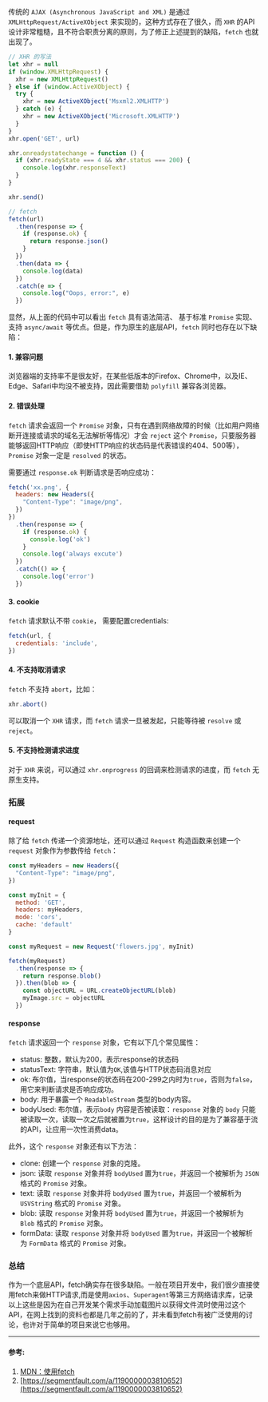 传统的 `AJAX (Asynchronous JavaScript and XML)` 是通过`XMLHttpRequest/ActiveXObject` 来实现的，这种方式存在了很久，而 `XHR` 的API设计非常粗糙，且不符合职责分离的原则，为了修正上述提到的缺陷，`fetch` 也就出现了。

```js
// XHR 的写法
let xhr = null
if (window.XMLHttpRequest) {
  xhr = new XMLHttpRequest()
} else if (window.ActiveXObject) {
  try {
    xhr = new ActiveXObject('Msxml2.XMLHTTP')
  } catch (e) {
    xhr = new ActiveXObject('Microsoft.XMLHTTP')
  }
}
xhr.open('GET', url)

xhr.onreadystatechange = function () {
  if (xhr.readyState === 4 && xhr.status === 200) {
    console.log(xhr.responseText)
  }
}

xhr.send()

// fetch
fetch(url)
  .then(response => {
    if (response.ok) {
      return response.json()
    }
  })
  .then(data => {
    console.log(data)
  })
  .catch(e => {
    console.log("Oops, error:", e)
  })
```

显然，从上面的代码中可以看出 `fetch` 具有语法简洁、
基于标准 `Promise` 实现、支持 `async/await` 等优点。但是，作为原生的底层API，`fetch` 同时也存在以下缺陷：

#### 1. 兼容问题
浏览器端的支持率不是很友好，在某些低版本的Firefox、Chrome中，以及IE、Edge、Safari中均没不被支持，因此需要借助 `polyfill` 兼容各浏览器。

#### 2. 错误处理
`fetch` 请求会返回一个 `Promise` 对象，只有在遇到网络故障的时候（比如用户网络断开连接或请求的域名无法解析等情况）才会 `reject` 这个 `Promise`，只要服务器能够返回HTTP响应（即使HTTP响应的状态码是代表错误的404、500等），`Promise` 对象一定是 `resolved` 的状态。

需要通过 `response.ok` 判断请求是否响应成功：

```js
fetch('xx.png', {
  headers: new Headers({
    "Content-Type": "image/png",
  })
})
  .then(response => {
    if (response.ok) {
      console.log('ok')
    }
    console.log('always excute')
  })
  .catch(() => {
    console.log('error')
  })
```

#### 3. cookie
`fetch` 请求默认不带 `cookie`， 需要配置credentials:
```js
fetch(url, {
  credentials: 'include',
})
```

#### 4. 不支持取消请求
`fetch` 不支持 `abort`，比如：
```js
xhr.abort()
```
可以取消一个 `XHR` 请求，而 `fetch` 请求一旦被发起，只能等待被 `resolve` 或 `reject`。

#### 5. 不支持检测请求进度
对于 `XHR` 来说，可以通过 `xhr.onprogress` 的回调来检测请求的进度，而 `fetch` 无原生支持。

### 拓展
#### request
除了给 `fetch` 传递一个资源地址，还可以通过 `Request` 构造函数来创建一个 `request` 对象作为参数传给 `fetch`：

```js
const myHeaders = new Headers({
  "Content-Type": "image/png",
})

const myInit = {
  method: 'GET',
  headers: myHeaders,
  mode: 'cors',
  cache: 'default'
}

const myRequest = new Request('flowers.jpg', myInit)

fetch(myRequest)
  .then(response => {
    return response.blob()
  }).then(blob => {
    const objectURL = URL.createObjectURL(blob)
    myImage.src = objectURL
  })
```

#### response
`fetch` 请求返回一个 `response` 对象，它有以下几个常见属性：
- status: 整数，默认为200，表示response的状态码
- statusText: 字符串，默认值为`OK`,该值与HTTP状态码消息对应
- ok: 布尔值，当response的状态码在200-299之内时为`true`，否则为`false`，用它来判断请求是否响应成功。
- body: 用于暴露一个 `ReadableStream` 类型的body内容。
- bodyUsed: 布尔值，表示`body` 内容是否被读取：`response` 对象的 `body` 只能被读取一次，读取一次之后就被置为`true`，这样设计的目的是为了兼容基于流的API，让应用一次性消费data。

此外，这个 `response` 对象还有以下方法：
- clone: 创建一个 `response` 对象的克隆。
- json: 读取 `response` 对象并将 `bodyUsed` 置为`true`，并返回一个被解析为 `JSON` 格式的 `Promise` 对象。
- text: 读取 `response` 对象并将 `bodyUsed` 置为`true`，并返回一个被解析为 `USVString` 格式的 `Promise` 对象。
- blob: 读取 `response` 对象并将 `bodyUsed` 置为`true`，并返回一个被解析为 `Blob` 格式的 `Promise` 对象。
- formData: 读取 `response` 对象并将 `bodyUsed` 置为`true`，并返回一个被解析为 `FormData` 格式的 `Promise` 对象。

### 总结
作为一个底层API，fetch确实存在很多缺陷。一般在项目开发中，我们很少直接使用fetch来做HTTP请求,而是使用`axios`、`Superagent`等第三方网络请求库，记录以上这些是因为在自己开发某个需求手动加载图片以获得文件流时使用过这个API，在网上找到的资料也都是几年之前的了，并未看到fetch有被广泛使用的讨论，也许对于简单的项目来说它也够用。

___
#### 参考:
1. [MDN：使用fetch](https://developer.mozilla.org/zh-CN/docs/Web/API/Fetch_API/Using_Fetch)
2. [https://segmentfault.com/a/1190000003810652](https://segmentfault.com/a/1190000003810652)
